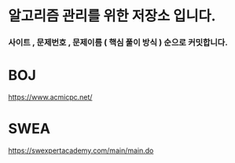 # 알고리즘 관리를 위한 저장소 입니다.

### 사이트 , 문제번호 , 문제이름 ( 핵심 풀이 방식 ) 순으로 커밋합니다.

# BOJ

https://www.acmicpc.net/

# SWEA 

https://swexpertacademy.com/main/main.do
